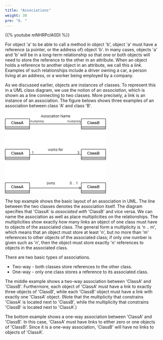```yaml
---
title: "Associations"
weight: 30
pre: "6. "
---
```

{{% youtube mNHRPclA0DI %}}

For object 'a' to be able to call a method in object 'b', object 'a' must have a reference (a pointer, or the address of) object 'b'. In many cases, objects 'a' and 'b' will be in a long-term relationship so that one or both objects will need to store the reference to the other in an attribute. When an object holds a reference to another object in an attribute, we call this a _link_. Examples of such relationships include a driver owning a car, a person living at an address, or a worker being employed by a company. 

As we discussed earlier, objects are instances of classes. To represent this in a UML class diagram, we use the notion of an _association_, which is shown as a line connecting to two classes. More precisely, a link is an instance of an association. The figure belows shows three examples of an association between class 'A' and class 'B'. 

![Associations in UML](../../images/2/2.6.associations.png)

The top example shows the basic layout of an association in UML. The line between the two classes denotes the association itself. The diagram specifies that 'ClassA' is _associated with_ 'ClassB' and vice versa. We can name the association as well as place multiplicities on the relationships. The multiplicities show exactly how many links an object of one class must have to objects of the associated class. The general form a multiplicity is 'n .. m', which means that an object must store at least 'n', but no more than 'm' references to other objects of the associated class; if only one number is given such as 'n', then the object must store exactly 'n' references to objects in the associated class. 

There are two basic types of associations. 

* Two-way - both classes store references to the other class.
* One-way -  only one class stores a reference to its associated class.

The middle example shows a two-way association between 'ClassA' and 'ClassB'. Furthermore, each object of 'ClassA' must have a link to exactly three objects of 'ClassB', while each 'ClassB' object must have a link with exactly one 'ClassA' object. (Note that the multiplicity that constrains 'ClassA' is located next to 'ClassB', while the multiplicity that constrains 'ClassB' is located next to 'ClassA'.)

The bottom example shows a one-way association between 'ClassA' and 'ClassB'. In this case, 'ClassA' must have links to either zero or one objects of 'ClassB'. Since it is a one-way association, 'ClassB' will have no links to objects of 'ClassA'.
